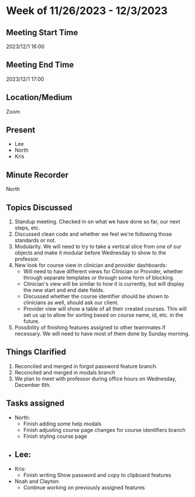 # Week of 11/26/2023 - 12/3/2023

## Meeting Start Time

2023/12/1 16:00

## Meeting End Time

2023/12/1 17:00

## Location/Medium

Zoom

## Present

- Lee
- North
- Kris

## Minute Recorder

North  

## Topics Discussed

1. Standup meeting. Checked in on what we have done so far, our next steps, etc.
2. Discussed clean code and whether we feel we're following those standards or not.
3. Modularity. We will need to try to take a vertical slice from one of our objects and make it modular before Wednesday to show to the professor.
4. New look for course view in clinician and provider dashboards:
    - Will need to have different views for Clinician or Provider, whether through separate templates or through some form of blocking.
    - Clinician's view will be similar to how it is currently, but will display the new start and end date fields. 
    - Discussed whether the course identifier should be shown to clinicians as well, should ask our client.
    - Provider view will show a table of all their created courses. This will set us up to allow for sorting based on course name, id, etc. in the future.
5. Possibility of finishing features assigned to other teammates if necessary. We will need to have most of them done by Sunday morning.
 
## Things Clarified

1. Reconciled and merged in forgot password feature branch.
2. Reconciled and merged in modals branch
3. We plan to meet with professor during office hours on Wednesday, December 6th.
 
## Tasks assigned
- North: 
    - Finish adding some help modals
    - Finish adjusting course page changes for course identifiers branch
    - Finish styling course page
- Lee:
    - 
- Kris:
    - Finish writing Show password and copy to clipboard features
- Noah and Clayton: 
    - Continue working on previously assigned features
